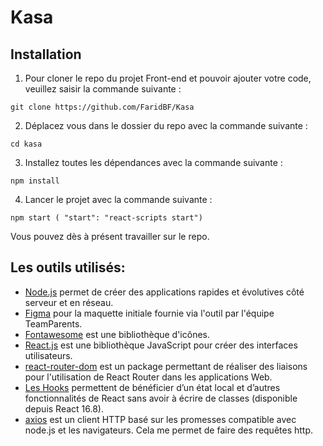 # Kasa

## Installation

1. Pour cloner le repo du projet Front-end et pouvoir ajouter votre code, veuillez saisir la commande suivante :

```
git clone https://github.com/FaridBF/Kasa
```

2. Déplacez vous dans le dossier du repo avec la commande suivante :

```
cd kasa
```

3. Installez toutes les dépendances avec la commande suivante :

```
npm install
```

4. Lancer le projet avec la commande suivante :

```
npm start ( "start": "react-scripts start")
```

Vous pouvez dès à présent travailler sur le repo.

## Les outils utilisés:

- [Node.js](https://nodejs.org/en/) permet de créer des applications rapides et évolutives côté serveur et en réseau.
- [Figma](https://www.figma.com/fr/) pour la maquette initiale fournie via l'outil par l'équipe TeamParents.
- [Fontawesome](https://fontawesome.com/) est une bibliothèque d'icônes.
- [React.js](https://fr.reactjs.org/) est une bibliothèque JavaScript pour créer des interfaces utilisateurs.
- [react-router-dom](https://www.npmjs.com/package/react-router-dom) est un package permettant de réaliser des liaisons pour l'utilisation de React Router dans les applications Web.
- [Les Hooks](https://fr.reactjs.org/docs/hooks-state.html) permettent de bénéficier d’un état local et d’autres fonctionnalités de React sans avoir à écrire de classes (disponible depuis React 16.8).
- [axios](https://axios-http.com/fr/docs/intro) est un client HTTP basé sur les promesses compatible avec node.js et les navigateurs. Cela me permet de faire des requêtes http.
